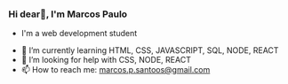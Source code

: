 ### Hi dear👋, I'm Marcos Paulo

* I'm a web development student

- 🌱 I’m currently learning HTML, CSS, JAVASCRIPT, SQL, NODE, REACT
- 🤔 I’m looking for help with CSS, NODE, REACT
- 📫 How to reach me: marcos.p.santoos@gmail.com
